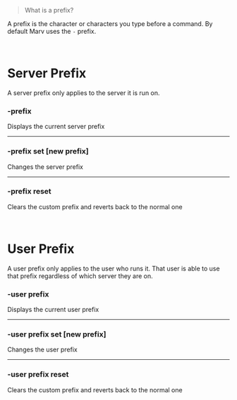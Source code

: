> What is a prefix?

A prefix is the character or characters you type before a command. By default Marv uses the `-` prefix.

<br>

# Server Prefix
A server prefix only applies to the server it is run on. 

### -prefix
Displays the current server prefix

---

### -prefix set [new prefix]
Changes the server prefix

---

### -prefix reset
Clears the custom prefix and reverts back to the normal one


<br>

# User Prefix
A user prefix only applies to the user who runs it. That user is able to use that prefix regardless of which server they are on.

### -user prefix
Displays the current user prefix

---

### -user prefix set [new prefix]
Changes the user prefix

---

### -user prefix reset
Clears the custom prefix and reverts back to the normal one
